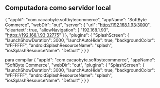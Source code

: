 ## Computadora como servidor local
{
  "appId": "com.cacaobyte.softbytecommerce",
  "appName": "SoftByte Commerce",
  "webDir": "out",
  "server": {
    "url": "http://192.168.1.93:3000",
    "cleartext": true,
    "allowNavigation": [
      "192.168.1.93",
      "https://192.168.1.93:32775"
    ]
  },
  "plugins": {
    "SplashScreen": {
      "launchShowDuration": 3000,
      "launchAutoHide": true,
      "backgroundColor": "#FFFFFF",
      "androidSplashResourceName": "splash",
      "iosSplashResourceName": "Default"
    }
  }
}


para compilar
{
  "appId": "com.cacaobyte.softbytecommerce",
  "appName": "SoftByte Commerce",
  "webDir": "out",
  "plugins": {
    "SplashScreen": {
      "launchShowDuration": 3000,
      "launchAutoHide": true,
      "backgroundColor": "#FFFFFF",
      "androidSplashResourceName": "splash",
      "iosSplashResourceName": "Default"
    }
  }
}


